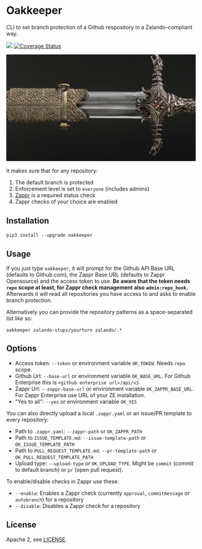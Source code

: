 # Oakkeeper

CLI to set branch protection of a Github respository in a Zalando-compliant way.

[![](https://travis-ci.org/zalando-incubator/oakkeeper.svg?branch=master)](https://travis-ci.org/zalando-incubator/oakkeeper)
[![Coverage Status](https://coveralls.io/repos/github/zalando-incubator/oakkeeper/badge.svg?branch=master)](https://coveralls.io/github/zalando-incubator/oakkeeper?branch=master)

![Oakkeeper](oathkeeper.jpg)

It makes sure that for any repository:

1. The default branch is protected
2. Enforcement level is set to `everyone` (includes admins)
3. [Zappr](https://github.com/zalando/zappr) is a required status check
4. Zappr checks of your choice are enabled

## Installation

    pip3 install --upgrade oakkeeper

## Usage

If you just type `oakkeeper`, it will prompt for the Github API Base URL (defaults to Github.com), the Zappr Base URL (defaults to Zappr Opensource) and the access token to use. **Be aware that the token needs `repo` scope at least, for Zappr check management also `admin:repo_hook`.** Afterwards it will read all repositories you have access to and asks to enable branch protection.

Alternatively you can provide the repository patterns as a space-separated list like so:

    oakkeeper zalando-stups/yourturn zalando/.*

## Options

* Access token: `--token` or environment variable `OK_TOKEN`. Needs `repo` scope.
* Github Url: `--base-url` or environment variable `OK_BASE_URL`. For Github Enterprise this is `<github enterprise url>/api/v3`.
* Zappr Url: `--zappr-base-url` or environment variable `OK_ZAPPR_BASE_URL`. For Zappr Enterprise use URL of your ZE installation.
* "Yes to all": `--yes` or environment variable `OK_YES`

You can also directly upload a local `.zappr.yaml` or an issue/PR template to every repository:

* Path to `.zappr.yaml`: `--zappr-path` or `OK_ZAPPR_PATH`
* Path to `ISSUE_TEMPLATE.md`: `--issue-template-path` or `OK_ISSUE_TEMPLATE_PATH`
* Path to `PULL_REQUEST_TEMPLATE.md`: `--pr-template-path` or `OK_PULL_REQUEST_TEMPLATE_PATH`
* Upload type: `--upload-type` or `OK_UPLOAD_TYPE`. Might be `commit` (commit to default branch) or `pr` (open pull request).

To enable/disable checks in Zappr use these:

* `--enable`: Enables a Zappr check (currently `approval`, `commitmessage` or `autobranch`) for a repository
* `--disable`: Disables a Zappr check for a repository

## License

Apache 2, see [LICENSE](LICENSE.txt).
